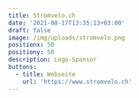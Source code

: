 ```yaml
---
title: Stromvelo.ch
date: '2021-08-17T13:35:13+03:00'
draft: false
image: /img/uploads/stromvelo.png
positionx: 50
positiony: 50
description: Logo-Sponsor
buttons:
  - title: Webseite
    url: 'https://www.stromvelo.ch'
---
```


